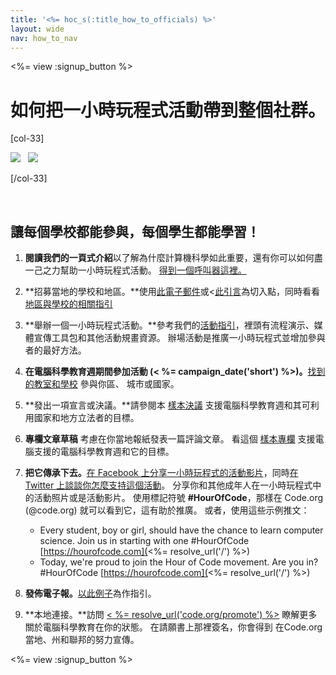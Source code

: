 ```yaml
---
title: '<%= hoc_s(:title_how_to_officials) %>'
layout: wide
nav: how_to_nav
---
```

<%= view :signup_button %>

# 如何把一小時玩程式活動帶到整個社群。

[col-33]

![](/images/fit-275/highlight-obama.png)&nbsp;&nbsp;&nbsp;![](/images/fit-246/dan.jpg)

[/col-33]

<p style="clear:both">&nbsp;</p>

## 讓每個學校都能參與，每個學生都能學習！

1. **閱讀我們的一頁式介紹**以了解為什麼計算機科學如此重要，還有你可以如何盡一己之力幫助一小時玩程式活動。 [得到一個呼叫器這裡。](/files/hoc-one-pager-public-officials-2016.pdf)

2. **招募當地的學校和地區。**使用[此電子郵件](<%= resolve_url('/promote/resources#sample-emails') %>)或<[此引言](<%= resolve_url('/promote/stats') %>)為切入點，同時看看[地區與學校的相關指引](<%= resolve_url('/how-to') %>)

3. **舉辦一個一小時玩程式活動。**參考我們的[活動指引](<%= resolve_url('/how-to/events') %>)，裡頭有流程演示、媒體宣傳工具包和其他活動規畫資源。 辦場活動是推廣一小時玩程式並增加參與者的最好方法。

4. **在電腦科學教育週期間參加活動 (< %= campaign_date('short') %>)。**[找到的教室和學校](<%= resolve_url('/events') %>) 參與你區、 城市或國家。

5. **發出一項宣言或決議。**請參閱本 [樣本決議](<%= resolve_url('resources/proclamation') %>) 支援電腦科學教育週和其可利用國家和地方立法者的目標。

6. **專欄文章草稿** 考慮在你當地報紙發表一篇評論文章。 看這個 [樣本專欄](<%= resolve_url('/promote/op-ed') %>) 支援電腦支援的電腦科學教育週和它的目標。

7. **把它傳承下去。**[在 Facebook 上分享一小時玩程式的活動影片](https://www.facebook.com/sharer/sharer.php?u=http%3A%2F%2Fhourofcode.com%2Fus)，同時[在 Twitter 上談談你怎麼支持這個活動](https://twitter.com/intent/tweet?url=http%3A%2F%2Fhourofcode.com&text=I%27m%20participating%20in%20this%20year%27s%20%23HourOfCode%2C%20are%20you%3F%20%40codeorg&original_referer=https%3A%2F%2Fwww.google.com%2Furl%3Fq%3Dhttps%253A%252F%252Ftwitter.com%252Fshare%253Fhashtags%253D%2526amp%253Brelated%253Dcodeorg%2526amp%253Btext%253DI%252527m%252Bparticipating%252Bin%252Bthis%252Byear%252527s%252B%252523HourOfCode%25252C%252Bare%252Byou%25253F%252B%252540codeorg%2526amp%253Burl%253Dhttp%25253A%25252F%25252Fhourofcode.com%26sa%3DD%26sntz%3D1%26usg%3DAFQjCNE1GLTUbKZfMlEh9Aj5w0iswz6PYQ&related=codeorg&hashtags=)。 分享你和其他成年人在一小時玩程式中的活動照片或是活動影片。 使用標記符號 **#HourOfCode**，那樣在 Code.org (@code.org) 就可以看到它，這有助於推廣。 或者，使用這些示例推文：
    
    - Every student, boy or girl, should have the chance to learn computer science. Join us in starting with one #HourOfCode [https://hourofcode.com](<%= resolve_url('/') %>)
    - Today, we're proud to join the Hour of Code movement. Are you in? #HourOfCode [https://hourofcode.com](<%= resolve_url('/') %>)   
          
        

8. **發佈電子報。**[以此例子](<%= resolve_url('/promote/official-press-release') %>)為作指引。

9. **本地連接。**訪問 [< %= resolve_url('code.org/promote') %>](<%= resolve_url('https://code.org/promote') %>) 瞭解更多關於電腦科學教育在你的狀態。 在請願書上那裡簽名，你會得到 在Code.org當地、州和聯邦的努力宣傳。

<%= view :signup_button %>